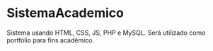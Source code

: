 # SistemaAcademico
Sistema usando HTML, CSS, JS, PHP e MySQL. Será utilizado como portfólio para fins acadêmico.
